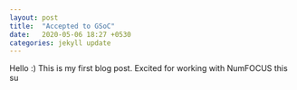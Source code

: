 ```yaml
---
layout: post
title:  "Accepted to GSoC"
date:   2020-05-06 18:27 +0530
categories: jekyll update
---
```


Hello :)
This is my first blog post. Excited for working with NumFOCUS this su
